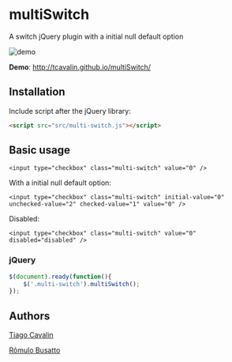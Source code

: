 # multiSwitch
A switch jQuery plugin with a initial null default option

![demo](https://cloud.githubusercontent.com/assets/6153386/14571662/d4f6c450-0320-11e6-87c2-17c06a74a89f.gif)

**Demo**: http://tcavalin.github.io/multiSwitch/

## Installation ##

Include script after the jQuery library:

```html
<script src="src/multi-switch.js"></script>
```

## Basic usage ##

    <input type="checkbox" class="multi-switch" value="0" />

With a initial null default option:

    <input type="checkbox" class="multi-switch" initial-value="0" unchecked-value="2" checked-value="1" value="0" />

Disabled:

    <input type="checkbox" class="multi-switch" value="0" disabled="disabled" />

### jQuery
```js
$(document).ready(function(){
    $('.multi-switch').multiSwitch();
});
```

## Authors ##

[Tiago Cavalin](https://github.com/tcavalin)

[Rômulo Busatto](https://github.com/romulobusatto)
